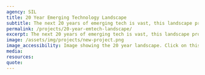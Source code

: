 ```yaml
---
agency: SIL
title: 20 Year Emerging Technology Landscape
subtitle: The next 20 years of emerging tech is vast, this landscape provides you with a visualisation of what to expect in the future.
permalink: /projects/20-year-emtech-landscape/
excerpt: The next 20 years of emerging tech is vast, this landscape provides you with a visualisation of what to expect in the future.
image: /assets/img/projects/new-project.png
image_accessibility: Image showing the 20 year landscape. Click on this to view the blogpost and a detailed view of the landscape.
media:
resources:
quote:
---
```

